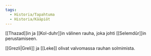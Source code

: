 ```yaml
---
tags:
  - Historia/Tapahtuma
  - Historia/Kääpiöt
---
```


[[Thazad]]in ja [[Kol-duhr]]in välinen rauha, joka johti [[Selemdûr]]in perustamiseen.

[[Grezli|Greli]] ja [[Leke]] olivat valvomassa rauhan solmimista.